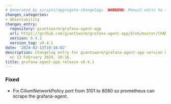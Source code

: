 ```yaml
---
# Generated by scripts/aggregate-changelogs. WARNING: Manual edits to this files will be overwritten.
changes_categories:
- Observability
changes_entry:
  repository: giantswarm/grafana-agent-app
  url: https://github.com/giantswarm/grafana-agent-app/blob/master/CHANGELOG.md#041---2024-02-13
  version: 0.4.1
  version_tag: v0.4.1
date: '2024-02-13T10:16:02'
description: Changelog entry for giantswarm/grafana-agent-app version 0.4.1, published
  on 13 February 2024, 10:16.
title: grafana-agent-app release v0.4.1
---
```


### Fixed
- Fix CiliumNetworkPolicy port from 3101 to 8080 so prometheus can scrape the grafana-agent.
